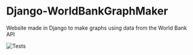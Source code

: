 # Django-WorldBankGraphMaker
Website made in Django to make graphs using data from the World Bank API

![Tests](https://github.com/Eyads99/Django-WorldBankGraphMaker//actions/workflows/django.yml/badge.svg)
